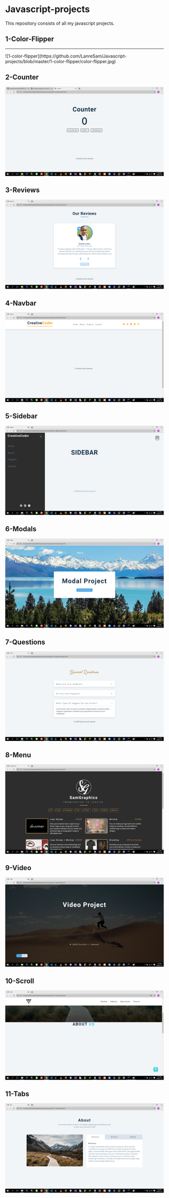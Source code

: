 # Javascript-projects
This repository consists of all my javascript projects.


## 1-Color-Flipper
<a href="https://lanresam.github.io/Javascript-projects/1-color-flipper"></a>
<hr/>
![1-color-flipper](https://github.com/LanreSam/Javascript-projects/blob/master/1-color-flipper/color-flipper.jpg)

## 2-Counter
![2-Counter](https://github.com/LanreSam/Javascript-projects/blob/master/2-counter/counter.png)

## 3-Reviews
![3-reviews](https://github.com/LanreSam/Javascript-projects/blob/master/3-reviews/reviews.png)

## 4-Navbar
![4-Navbar](https://github.com/LanreSam/Javascript-projects/blob/master/4-navbar/navbar.png)

## 5-Sidebar
![5-Sidebar](https://github.com/LanreSam/Javascript-projects/blob/master/5-sidebar/sidebar.png)

## 6-Modals
![6-Modals](https://github.com/LanreSam/Javascript-projects/blob/master/6-modal/modal.png)

## 7-Questions
![7-Questions](https://github.com/LanreSam/Javascript-projects/blob/master/7-questions/questions.png)

## 8-Menu
![8-Menu](https://github.com/LanreSam/Javascript-projects/blob/master/8-menu/menu.png)

## 9-Video
![9-Video](https://github.com/LanreSam/Javascript-projects/blob/master/9-video/video.png)

## 10-Scroll
![10-Scroll](https://github.com/LanreSam/Javascript-projects/blob/master/10-scroll/scroll.png)

## 11-Tabs
![11-Tabs](https://github.com/LanreSam/Javascript-projects/blob/master/11-tabs/tabs.png)
